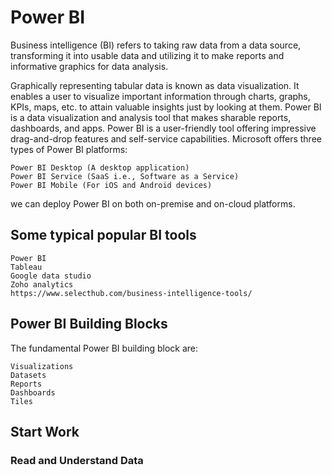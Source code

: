 Power BI
==============================
Business intelligence (BI) refers to taking raw data from a data source, transforming it into usable data 
and utilizing it to make reports and informative graphics for data analysis.

Graphically representing tabular data is known as data visualization. It enables a user to visualize important information through charts, graphs, KPIs, maps, etc. to attain valuable insights just by looking at them. 
Power BI is a data visualization and analysis tool that makes sharable reports, dashboards, and apps. 
Power BI is a user-friendly tool offering impressive drag-and-drop features and self-service capabilities.
Microsoft offers three types of Power BI platforms:

	Power BI Desktop (A desktop application)
	Power BI Service (SaaS i.e., Software as a Service)
	Power BI Mobile (For iOS and Android devices)
we can deploy Power BI on both on-premise and on-cloud platforms.

## Some typical popular BI tools
	Power BI
	Tableau
	Google data studio
	Zoho analytics
	https://www.selecthub.com/business-intelligence-tools/

## Power BI Building Blocks
The fundamental Power BI building block are:

	Visualizations
	Datasets
	Reports
	Dashboards
	Tiles
## Start Work
   ### Read and Understand Data
